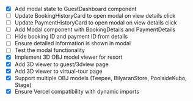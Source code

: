 - [x] Add modal state to GuestDashboard component
- [ ] Update BookingHistoryCard to open modal on view details click
- [ ] Update PaymentHistoryCard to open modal on view details click
- [ ] Add Modal component with BookingDetails and PaymentDetails
- [ ] Hide booking ID and payment ID from details
- [ ] Ensure detailed information is shown in modal
- [ ] Test the modal functionality
- [x] Implement 3D OBJ model viewer for resort
- [x] Add 3D viewer to guest/3dview page
- [x] Add 3D viewer to virtual-tour page
- [x] Support multiple OBJ models (Teepee, BilyaranStore, PoolsideKubo, Stage)
- [x] Ensure Vercel compatibility with dynamic imports
